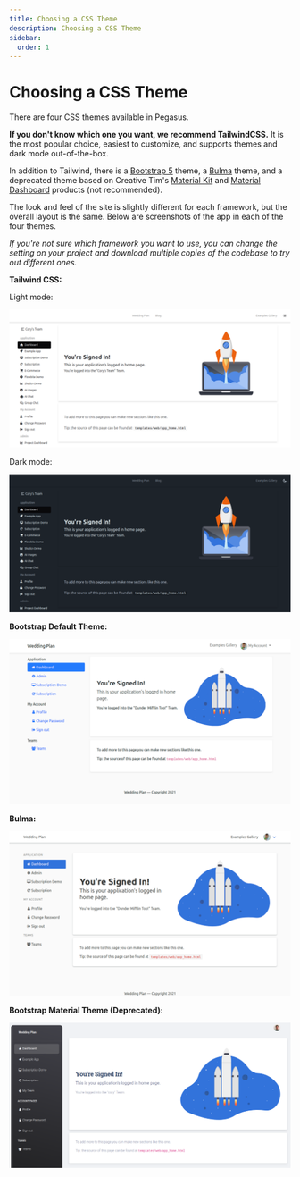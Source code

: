 ```yaml
---
title: Choosing a CSS Theme
description: Choosing a CSS Theme
sidebar:
  order: 1
---
```


Choosing a CSS Theme
====================

There are four CSS themes available in Pegasus.

**If you don't know which one you want, we recommend TailwindCSS.**
It is the most popular choice, easiest to customize, and supports themes and dark mode out-of-the-box.

In addition to Tailwind, there is a [Bootstrap 5](https://getbootstrap.com/) theme, a [Bulma](https://bulma.io/) theme, and a
deprecated theme based on Creative Tim's [Material Kit](https://www.creative-tim.com/product/material-kit)
and [Material Dashboard](https://www.creative-tim.com/product/material-dashboard) products (not recommended).

The look and feel of the site is slightly different for each framework, but the overall layout is the same.
Below are screenshots of the app in each of the four themes.

*If you're not sure which framework you want to use, you can change the setting on your project and download multiple
copies of the codebase to try out different ones.*


**Tailwind CSS:**

Light mode:

![Tailwind Home](../../../assets/images/css/tailwind-home-light.png)

Dark mode:

![Tailwind Home (Dark Mode)](../../../assets/images/css/tailwind-home-dark.png)

**Bootstrap Default Theme:**

![Bootstrap Home](../../../assets/images/css/bootstrap-home.png)

**Bulma:**

![Bulma Home](../../../assets/images/css/bulma-home.png)

**Bootstrap Material Theme (Deprecated):**

![Material Home](../../../assets/images/css/material-home.png)
